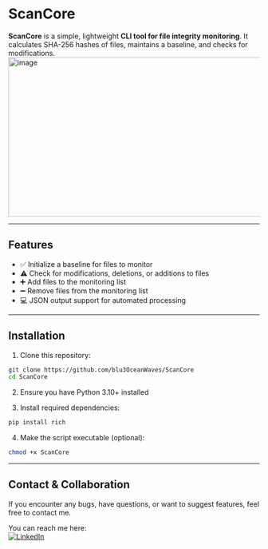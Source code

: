# ScanCore
**ScanCore** is a simple, lightweight **CLI tool for file integrity monitoring**. It calculates SHA-256 hashes of files, maintains a baseline, and checks for modifications.
<img width="876" height="319" alt="image" src="https://github.com/user-attachments/assets/4b12ef10-462f-430c-b67d-56a10d866e62" />

---

## Features

- ✅ Initialize a baseline for files to monitor
- ⚠️ Check for modifications, deletions, or additions to files
- ➕ Add files to the monitoring list
- ➖ Remove files from the monitoring list
- 💻 JSON output support for automated processing

---

## Installation

1. Clone this repository:

```bash
git clone https://github.com/blu3OceanWaves/ScanCore
cd ScanCore
```

2. Ensure you have Python 3.10+ installed
  
3. Install required dependencies:
```bash
pip install rich
```

4. Make the script executable (optional):
```bash
chmod +x ScanCore
```

---

## Contact & Collaboration

If you encounter any bugs, have questions, or want to suggest features, feel free to contact me.  

You can reach me here:  
[![LinkedIn](https://upload.wikimedia.org/wikipedia/commons/0/01/LinkedIn_logo_initials.png)](https://www.linkedin.com/in/yassin-el-wardioui-34016b332/)


